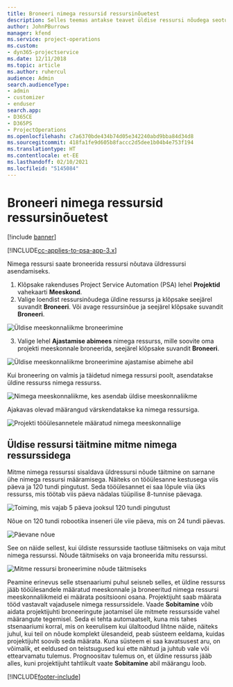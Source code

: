 ```yaml
---
title: Broneeri nimega ressursid ressursinõuetest
description: Selles teemas antakse teavet üldise ressursi nõudega seotud nimega ressursside broneerimise kohta.
author: JohnPBurrows
manager: kfend
ms.service: project-operations
ms.custom:
- dyn365-projectservice
ms.date: 12/11/2018
ms.topic: article
ms.author: ruhercul
audience: Admin
search.audienceType:
- admin
- customizer
- enduser
search.app:
- D365CE
- D365PS
- ProjectOperations
ms.openlocfilehash: c7a6370bde434b74d05e342240abd9bba84d34d8
ms.sourcegitcommit: 418fa1fe9d605b8faccc2d5dee1b04b4e753f194
ms.translationtype: HT
ms.contentlocale: et-EE
ms.lasthandoff: 02/10/2021
ms.locfileid: "5145084"
---
```

# <a name="book-named-resources-from-resource-requirements"></a>Broneeri nimega ressursid ressursinõuetest

[!include [banner](../includes/psa-now-project-operations.md)]

[!INCLUDE[cc-applies-to-psa-app-3.x](../includes/cc-applies-to-psa-app-3x.md)]

Nimega ressursi saate broneerida ressursi nõutava üldressursi asendamiseks.

1. Klõpsake rakenduses Project Service Automation (PSA) lehel **Projektid** vahekaarti **Meeskond**.
2. Valige loendist ressursinõudega üldine ressurss ja klõpsake seejärel suvandit **Broneeri**. Või avage ressursinõue ja seejärel klõpsake suvandit **Broneeri**.


![Üldise meeskonnaliikme broneerimine](media/RM-how-to-14.png)


3. Valige lehel **Ajastamise abimees** nimega ressurss, mille soovite oma projekti meeskonnale broneerida, seejärel klõpsake suvandit **Broneeri**.

![Üldise meeskonnaliikme broneerimine ajastamise abimehe abil](media/RM-how-to-15.png)

Kui broneering on valmis ja täidetud nimega ressursi poolt, asendatakse üldine ressurss nimega ressurss.

![Nimega meeskonnaliikme, kes asendab üldise meeskonnaliikme](media/RM-how-to-16.png)

Ajakavas olevad määrangud värskendatakse ka nimega ressursiga.

![Projekti tööülesannetele määratud nimega meeskonnaliige](media/RM-how-to-17.png)

## <a name="fulfill-a-generic-resource-with-multiple-named-resources"></a>Üldise ressursi täitmine mitme nimega ressurssidega
Mitme nimega ressurssi sisaldava üldressursi nõude täitmine on sarnane ühe nimega ressursi määramisega. Näiteks on tööülesanne kestusega viis päeva ja 120 tundi pingutust. Seda tööülesannet ei saa lõpule viia üks ressurss, mis töötab viis päeva nädalas tüüpilise 8-tunnise päevaga. 

![Toiming, mis vajab 5 päeva jooksul 120 tundi pingutust](media/RM-how-to-21.png)

Nõue on 120 tundi robootika inseneri üle viie päeva, mis on 24 tundi päevas.

![Päevane nõue](media/RM-how-to-22.png)

See on näide sellest, kui üldiste ressursside taotluse täitmiseks on vaja mitut nimega ressurssi. Nõude täitmiseks on vaja broneerida mitu ressurssi.

![Mitme ressursi broneerimine nõude täitmiseks](media/RM-how-to-23.png)

Peamine erinevus selle stsenaariumi puhul seisneb selles, et üldine ressurss jääb tööülesandele määratud meeskonnale ja broneeritud nimega ressursi meeskonnaliikmeid ei määrata positsiooni osana. Projektijuht saab määrata tööd vastavalt vajadusele nimega ressurssidele. Vaade **Sobitamine** võib aidata projektijuhti broneeringute jaotamisel üle mitmete ressursside vahel määrangute tegemisel. Seda ei tehta automaatselt, kuna mis tahes stsenaariumi korral, mis on keerulisem kui ülaltoodud lihtne näide, näiteks juhul, kui teil on nõude komplekt ülesandeid, peab süsteem eeldama, kuidas projektijuht soovib seda määrata. Kuna süsteem ei saa kavatsusest aru, on võimalik, et eeldused on teistsugused kui ette nähtud ja juhtub vale või ettearvamatu tulemus. Prognoositav tulemus on, et üldine ressurss jääb alles, kuni projektijuht tahtlikult vaate **Sobitamine** abil määrangu loob.




[!INCLUDE[footer-include](../includes/footer-banner.md)]